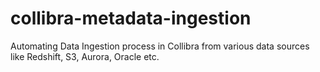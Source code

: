 # collibra-metadata-ingestion
Automating Data Ingestion process in Collibra from various data sources like Redshift, S3, Aurora, Oracle etc.
